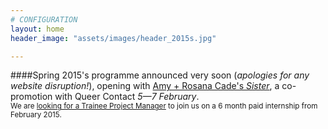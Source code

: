 ```yaml
---
# CONFIGURATION
layout: home
header_image: "assets/images/header_2015s.jpg"

---
```

####Spring 2015's programme announced very soon (*apologies for any website disruption!*), opening with [Amy + Rosana Cade's *Sister*](http://contactmcr.com/sister), a co-promotion with Queer Contact *5—7 February*.<br><small>We are [looking for a Trainee Project Manager](http://habmcr.posthaven.com/trainee-project-manager-paid-internship-6-months-with-hab-slash-word-of-warning-from-feb-2015) to join us on a 6 month paid internship from February 2015.</small>

